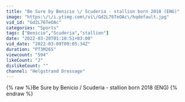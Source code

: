 ```yaml
---
title: "Be Sure by Benicio \/ Scuderia - stallion born 2018 (ENG)"
image: "https:\/\/i.ytimg.com\/vi\/Gd2L76TeOAc\/hqdefault.jpg"
vid_id: "Gd2L76TeOAc"
categories: "Sports"
tags: ["Benicio","Scuderia","stallion"]
date: "2022-03-20T01:10:51+03:00"
vid_date: "2022-03-09T09:05:34Z"
duration: "PT3M26S"
viewcount: "594"
likeCount: "2"
dislikeCount: ""
channel: "Helgstrand Dressage"
---
```

{% raw %}Be Sure by Benicio / Scuderia - stallion born 2018 (ENG) {% endraw %}
